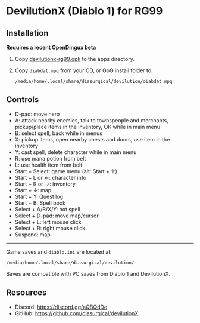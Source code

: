 # DevilutionX (Diablo 1) for RG99

## Installation

**Requires a recent OpenDingux beta**

1. Copy [devilutionx-rg99.opk](https://github.com/diasurgical/devilutionX/releases/latest/download/devilutionx-rg99.opk) to the apps directory.
2. Copy `diabdat.mpq` from your CD, or GoG install folder to:

   ~~~
   /media/home/.local/share/diasurgical/devilution/diabdat.mpq
   ~~~

## Controls

- D-pad: move hero
- A: attack nearby enemies, talk to townspeople and merchants, pickup/place items in the inventory, OK while in main menu
- B: select spell, back while in menus
- X: pickup items, open nearby chests and doors, use item in the inventory
- Y: cast spell, delete character while in main menu
- R: use mana potion from belt
- L: use health item from belt
- Start + Select: game menu (alt: Start + ↑)
- Start + L or ←: character info
- Start + R or →: inventory
- Start + ↓: map
- Start + Y: Quest log
- Start + B: Spell book
- Select + A/B/X/Y: hot spell
- Select + D-pad: move map/cursor
- Select + L: left mouse click
- Select + R: right mouse click
- Suspend: map

---

Game saves and `diablo.ini` are located at:

~~~
/media/home/.local/share/diasurgical/devilution/
~~~

Saves are compatible with PC saves from Diablo 1 and DevilutionX.

## Resources

* Discord: https://discord.gg/aQBQdDe
* GitHub: https://github.com/diasurgical/devilutionX
